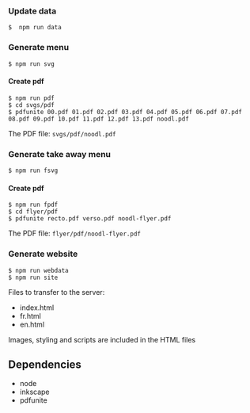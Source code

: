 ### Update data

```
$  npm run data
```

### Generate menu

```
$ npm run svg
```

#### Create pdf

```
$ npm run pdf
$ cd svgs/pdf
$ pdfunite 00.pdf 01.pdf 02.pdf 03.pdf 04.pdf 05.pdf 06.pdf 07.pdf 08.pdf 09.pdf 10.pdf 11.pdf 12.pdf 13.pdf noodl.pdf
```

The PDF file: ```svgs/pdf/noodl.pdf```

### Generate take away menu

```
$ npm run fsvg
```

#### Create pdf

```
$ npm run fpdf
$ cd flyer/pdf
$ pdfunite recto.pdf verso.pdf noodl-flyer.pdf
```

The PDF file: ```flyer/pdf/noodl-flyer.pdf```

### Generate website

```
$ npm run webdata
$ npm run site
```

Files to transfer to the server:

* index.html
* fr.html
* en.html

Images, styling and scripts are included in the HTML files 

## Dependencies

* node
* inkscape
* pdfunite




